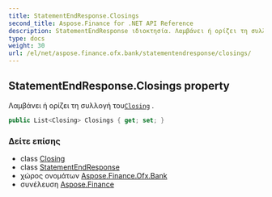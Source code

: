 ```yaml
---
title: StatementEndResponse.Closings
second_title: Aspose.Finance for .NET API Reference
description: StatementEndResponse ιδιοκτησία. Λαμβάνει ή ορίζει τη συλλογή τουClosing .
type: docs
weight: 30
url: /el/net/aspose.finance.ofx.bank/statementendresponse/closings/
---
```

## StatementEndResponse.Closings property

Λαμβάνει ή ορίζει τη συλλογή του[`Closing`](../../closing/) .

```csharp
public List<Closing> Closings { get; set; }
```

### Δείτε επίσης

* class [Closing](../../closing/)
* class [StatementEndResponse](../)
* χώρος ονομάτων [Aspose.Finance.Ofx.Bank](../../statementendresponse/)
* συνέλευση [Aspose.Finance](../../../)


